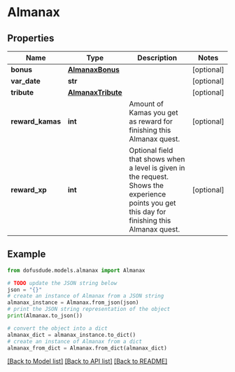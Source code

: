 # Almanax


## Properties

Name | Type | Description | Notes
------------ | ------------- | ------------- | -------------
**bonus** | [**AlmanaxBonus**](AlmanaxBonus.md) |  | [optional] 
**var_date** | **str** |  | [optional] 
**tribute** | [**AlmanaxTribute**](AlmanaxTribute.md) |  | [optional] 
**reward_kamas** | **int** | Amount of Kamas you get as reward for finishing this Almanax quest. | [optional] 
**reward_xp** | **int** | Optional field that shows when a level is given in the request. Shows the experience points you get this day for finishing this Almanax quest. | [optional] 

## Example

```python
from dofusdude.models.almanax import Almanax

# TODO update the JSON string below
json = "{}"
# create an instance of Almanax from a JSON string
almanax_instance = Almanax.from_json(json)
# print the JSON string representation of the object
print(Almanax.to_json())

# convert the object into a dict
almanax_dict = almanax_instance.to_dict()
# create an instance of Almanax from a dict
almanax_from_dict = Almanax.from_dict(almanax_dict)
```
[[Back to Model list]](../README.md#documentation-for-models) [[Back to API list]](../README.md#documentation-for-api-endpoints) [[Back to README]](../README.md)


